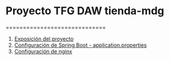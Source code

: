 # Proyecto TFG DAW tienda-mdg 

=============================

1. [Exposición del proyecto ](tienda-mdg-exposicion-v20.pdf)
2. [Configuración de Spring Boot - application.properties](aplication.properties.tienda-mdg.txt)
3. [Configuración de nginx](nginx.conf.tienda-mdg.txt)



